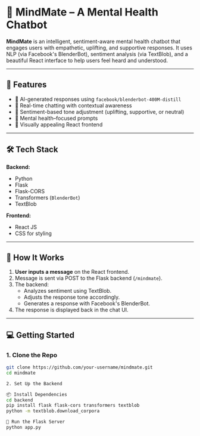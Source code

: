# 🧠 MindMate – A Mental Health Chatbot

**MindMate** is an intelligent, sentiment-aware mental health chatbot that engages users with empathetic, uplifting, and supportive responses. It uses NLP (via Facebook's BlenderBot), sentiment analysis (via TextBlob), and a beautiful React interface to help users feel heard and understood.


---

## 🚀 Features

- 🤖 AI-generated responses using `facebook/blenderbot-400M-distill`
- 💬 Real-time chatting with contextual awareness
- 🌈 Sentiment-based tone adjustment (uplifting, supportive, or neutral)
- 🧠 Mental health–focused prompts
- 🎨 Visually appealing React frontend

---

## 🛠️ Tech Stack

**Backend:**
- Python
- Flask
- Flask-CORS
- Transformers (`BlenderBot`)
- TextBlob

**Frontend:**
- React JS
- CSS for styling

---

## 🧪 How It Works

1. **User inputs a message** on the React frontend.
2. Message is sent via POST to the Flask backend (`/mindmate`).
3. The backend:
   - Analyzes sentiment using TextBlob.
   - Adjusts the response tone accordingly.
   - Generates a response with Facebook's BlenderBot.
4. The response is displayed back in the chat UI.

---

## 💻 Getting Started

### 1. Clone the Repo
```bash
git clone https://github.com/your-username/mindmate.git
cd mindmate

2. Set Up the Backend

📦 Install Dependencies
cd backend
pip install flask flask-cors transformers textblob
python -m textblob.download_corpora

🚀 Run the Flask Server
python app.py
